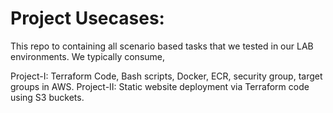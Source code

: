 # Project Usecases:
This repo to containing all scenario based tasks that we tested in our LAB environments. We typically consume,

Project-I: Terraform Code, Bash scripts, Docker, ECR, security group, target groups in AWS.
Project-II: Static website deployment via Terraform code using S3 buckets.

